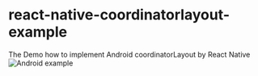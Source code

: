 # react-native-coordinatorlayout-example
The Demo how to implement Android coordinatorLayout by React Native
![Android example](https://github.com/zjkhiyori/react-native-coordinatorlayout-example/blob/master/example/android.gif)
